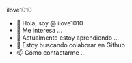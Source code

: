 ilove1010
- 👋 Hola, soy @ ilove1010
- 👀 Me interesa ...
- 🌱 Actualmente estoy aprendiendo ...
- 💞️ Estoy buscando colaborar en Github
- 📫 Cómo contactarme ...
